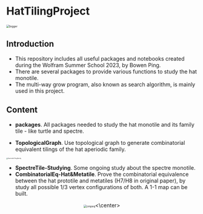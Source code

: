 # HatTilingProject

<img src="https://github.com/Jayce-Ping/HatTilingProject/blob/main/figs/bigger.png?raw=true" alt="bigger" style="zoom: 50%;" />

## Introduction

- This repository includes all useful packages and notebooks created during the Wolfram Summer School 2023, by Bowen Ping.
- There are several packages to provide various functions to study the hat monotile.
- The multi-way grow program, also known as search algorithm, is mainly used in this project. 

## Content

- **packages**. All packages needed to study the hat monotile and its family tile - like turtle and spectre.

- **TopologicalGraph**. Use topological graph to generate combinatorial equivalent tilings of the hat aperiodic family.

<img src="https://github.com/Jayce-Ping/HatTilingProject/blob/main/TopolygicalGraph/clusterTransformation.gif?raw=true" alt="AperiodicTilingFamily" style="zoom:25%;" />


- **SpectreTile-Studying**. Some ongoing study about the spectre monotile.
- **CombinatorialEq-Hat&Metatile**. Prove the combinatorial equivalence between the hat prototile and metatiles (H7/H8 in original paper), by study all possible 1/3 vertex configurations of both. A 1-1 map can be built.

<center><img src="https://github.com/Jayce-Ping/HatTilingProject/blob/main/figs/cmpEq.png?raw=true" alt="cmpeq" style="zoom:50%;" /><\center>



 


